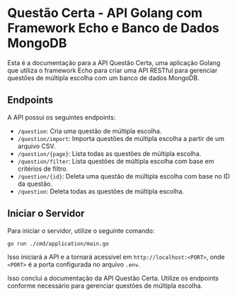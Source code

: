 # Questão Certa - API Golang com Framework Echo e Banco de Dados MongoDB

Esta é a documentação para a API Questão Certa, uma aplicação Golang que utiliza o framework Echo para criar uma API RESTful para gerenciar questões de múltipla escolha com um banco de dados MongoDB.

## Endpoints

A API possui os seguintes endpoints:

- `/question`: Cria uma questão de múltipla escolha.
- `/question/import`: Importa questões de múltipla escolha a partir de um arquivo CSV.
- `/question/{page}`: Lista todas as questões de múltipla escolha.
- `/question/filter`: Lista questões de múltipla escolha com base em critérios de filtro.
- `/question/{id}`: Deleta uma questão de múltipla escolha com base no ID da questão.
- `/question`: Deleta todas as questões de múltipla escolha.

## Iniciar o Servidor

Para iniciar o servidor, utilize o seguinte comando:

```bash
go run ./cmd/application/main.go
```

Isso iniciará a API e a tornará acessível em `http://localhost:<PORT>`, onde `<PORT>` é a porta configurada no arquivo `.env`.

Isso conclui a documentação da API Questão Certa. Utilize os endpoints conforme necessário para gerenciar questões de múltipla escolha.
